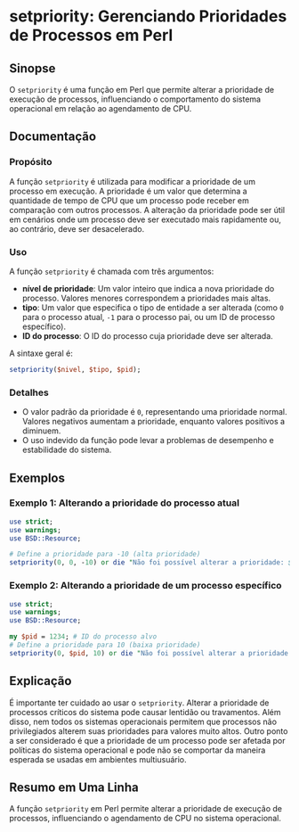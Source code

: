 <!--
Meta Description: # setpriority: Gerenciando Prioridades de Processos em Perl ## Sinopse O `setpriority` é uma função em Perl que permite alterar a prioridade de execuç...
Meta Keywords: prioridade, processo, setpriority, que, ser
-->

# setpriority: Gerenciando Prioridades de Processos em Perl

## Sinopse
O `setpriority` é uma função em Perl que permite alterar a prioridade de execução de processos, influenciando o comportamento do sistema operacional em relação ao agendamento de CPU.

## Documentação
### Propósito
A função `setpriority` é utilizada para modificar a prioridade de um processo em execução. A prioridade é um valor que determina a quantidade de tempo de CPU que um processo pode receber em comparação com outros processos. A alteração da prioridade pode ser útil em cenários onde um processo deve ser executado mais rapidamente ou, ao contrário, deve ser desacelerado.

### Uso
A função `setpriority` é chamada com três argumentos:
- **nível de prioridade**: Um valor inteiro que indica a nova prioridade do processo. Valores menores correspondem a prioridades mais altas.
- **tipo**: Um valor que especifica o tipo de entidade a ser alterada (como `0` para o processo atual, `-1` para o processo pai, ou um ID de processo específico).
- **ID do processo**: O ID do processo cuja prioridade deve ser alterada.

A sintaxe geral é:
```perl
setpriority($nivel, $tipo, $pid);
```

### Detalhes
- O valor padrão da prioridade é `0`, representando uma prioridade normal. Valores negativos aumentam a prioridade, enquanto valores positivos a diminuem.
- O uso indevido da função pode levar a problemas de desempenho e estabilidade do sistema.

## Exemplos
### Exemplo 1: Alterando a prioridade do processo atual
```perl
use strict;
use warnings;
use BSD::Resource;

# Define a prioridade para -10 (alta prioridade)
setpriority(0, 0, -10) or die "Não foi possível alterar a prioridade: $!";
```

### Exemplo 2: Alterando a prioridade de um processo específico
```perl
use strict;
use warnings;
use BSD::Resource;

my $pid = 1234; # ID do processo alvo
# Define a prioridade para 10 (baixa prioridade)
setpriority(0, $pid, 10) or die "Não foi possível alterar a prioridade: $!";
```

## Explicação
É importante ter cuidado ao usar o `setpriority`. Alterar a prioridade de processos críticos do sistema pode causar lentidão ou travamentos. Além disso, nem todos os sistemas operacionais permitem que processos não privilegiados alterem suas prioridades para valores muito altos. Outro ponto a ser considerado é que a prioridade de um processo pode ser afetada por políticas do sistema operacional e pode não se comportar da maneira esperada se usadas em ambientes multiusuário.

## Resumo em Uma Linha
A função `setpriority` em Perl permite alterar a prioridade de execução de processos, influenciando o agendamento de CPU no sistema operacional.